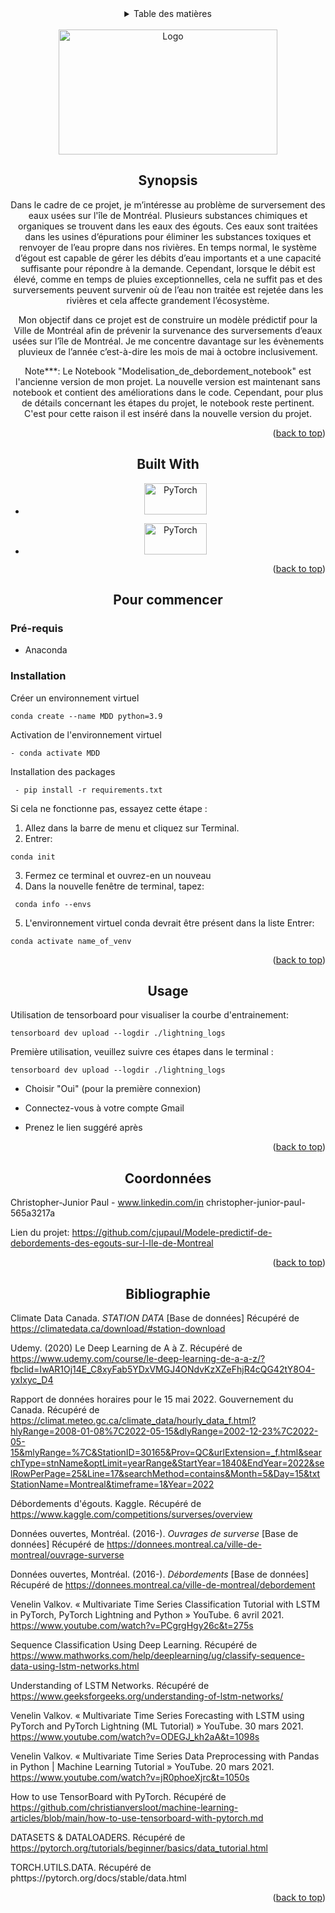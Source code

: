 <div align="center">
<!-- TABLE DES MATIÈRES -->
<details>
  <summary>Table des matières</summary>
  <ol>
    <li>
      <a href="#synopsis">Synopsis</a>
    <li>
      <a href="#built-with">Built-with</a>
      </ul>
    <li>
      <a href="#pour commencer">Pour commencer</a>
      <ul>
        <li><a href="#Pré-requis">Pré-requis</a></li>
        <li><a href="#installation">Installation</a></li>
        <li><a href="#démarrage">Démarrage</a></li>
      </ul>
    </li>
    <li><a href="#usage">Usage</a></li>
    <li><a href="#license">License</a></li>
    <li><a href="#coordonnées">Coordonnées</a></li>
    <li><a href="#remerciements">Remerciements</a></li>
  </ol>
</details>

<!-- PROJECT LOGO -->
<br />
<div align="center">
  <a>
    <img src="./Capture.PNG" alt="Logo" width="350" height="200">
  </a>

<!-- SYNOPSIS -->
## Synopsis

Dans le cadre de ce projet, je m’intéresse au problème de surversement des eaux usées sur l'île de Montréal. Plusieurs substances chimiques et organiques se trouvent dans les eaux des égouts. Ces eaux sont traitées dans les usines d’épurations pour éliminer les substances toxiques et renvoyer de l’eau propre dans nos rivières. En temps normal, le système d’égout est capable de gérer les débits d’eau importants et a une capacité suffisante pour répondre à la demande. Cependant, lorsque le débit est élevé, comme en temps de pluies exceptionnelles, cela ne suffit pas et des surversements peuvent survenir où de l’eau non traitée est rejetée dans les rivières et cela affecte grandement l’écosystème.

Mon objectif dans ce projet est de construire un modèle prédictif pour la Ville de Montréal afin de prévenir la survenance des surversements d’eaux usées sur l’île de Montréal. Je me concentre davantage sur les évènements pluvieux de l’année c’est-à-dire les mois de mai à octobre inclusivement.

Note***: Le Notebook "Modelisation_de_debordement_notebook" est l'ancienne version de mon projet. La nouvelle version est maintenant sans notebook et contient des améliorations dans le code. Cependant, pour plus de détails concernant les étapes du projet, le notebook reste pertinent. C'est pour cette raison il est inséré dans la nouvelle version du projet.

<p align="right">(<a href="#readme-top">back to top</a>)</p>

## Built With

* <a href="https://pytorch.org/"><img src="https://www.python.org/static/community_logos/python-logo-master-v3-TM.png" alt="PyTorch" style="width:100px;height:50px;"></a>

* <a href="https://pytorch.org/"><img src="https://pytorch.org/assets/images/pytorch-logo.png" alt="PyTorch" style="width:100px;height:50px;"></a>


<p align="right">(<a href="#readme-top">back to top</a>)</p>

<div align="center">

## Pour commencer

<div align="left">

### Pré-requis

* Anaconda

### Installation

Créer un environnement virtuel
```
conda create --name MDD python=3.9
```
Activation de l'environnement virtuel
```
- conda activate MDD
```
Installation des packages
```
 - pip install -r requirements.txt
```
Si cela ne fonctionne pas, essayez cette étape :

  1. Allez dans la barre de menu et cliquez sur Terminal.
  2. Entrer: 
  ```
  conda init
  ```
  3. Fermez ce terminal et ouvrez-en un nouveau
  4. Dans la nouvelle fenêtre de terminal, tapez:
  ```
   conda info --envs
  ```
  5. L'environnement virtuel conda devrait être présent dans la liste
Entrer:
 ```
 conda activate name_of_venv
 ```
<p align="right">(<a href="#readme-top">back to top</a>)</p>


<div align="center">

## Usage

<div align="left">
Utilisation de tensorboard pour visualiser la courbe d'entrainement:

  ```
  tensorboard dev upload --logdir ./lightning_logs
  ```
Première utilisation, veuillez suivre ces étapes dans le terminal :

  ```
  tensorboard dev upload --logdir ./lightning_logs
  ```
  
  - Choisir "Oui" (pour la première connexion)

  - Connectez-vous à votre compte Gmail

  - Prenez le lien suggéré après

<p align="right">(<a href="#readme-top">back to top</a>)</p>

<div align="center">

## Coordonnées

<div align="left">

Christopher-Junior Paul - www.linkedin.com/in christopher-junior-paul-565a3217a

Lien du projet: https://github.com/cjupaul/Modele-predictif-de-debordements-des-egouts-sur-l-Ile-de-Montreal

<p align="right">(<a href="#readme-top">back to top</a>)</p>

<div align="center">

## Bibliographie

<div align="left">

Climate Data Canada. *STATION DATA* [Base de données] Récupéré de https://climatedata.ca/download/#station-download

Udemy. (2020) Le Deep Learning de A à Z. Récupéré de https://www.udemy.com/course/le-deep-learning-de-a-a-z/?fbclid=IwAR1Oj14E_C8xyFab5YDxVMGJ4ONdvKzXZeFhjR4cQG42tY8O4-yxIxyc_D4

Rapport de données horaires pour le 15 mai 2022. Gouvernement du Canada. Récupéré de https://climat.meteo.gc.ca/climate_data/hourly_data_f.html?hlyRange=2008-01-08%7C2022-05-15&dlyRange=2002-12-23%7C2022-05-15&mlyRange=%7C&StationID=30165&Prov=QC&urlExtension=_f.html&searchType=stnName&optLimit=yearRange&StartYear=1840&EndYear=2022&selRowPerPage=25&Line=17&searchMethod=contains&Month=5&Day=15&txtStationName=Montreal&timeframe=1&Year=2022

Débordements d'égouts. Kaggle. Récupéré de https://www.kaggle.com/competitions/surverses/overview

Données ouvertes, Montréal. (2016-). *Ouvrages de surverse* [Base de données] Récupéré de https://donnees.montreal.ca/ville-de-montreal/ouvrage-surverse

Données ouvertes, Montréal. (2016-). *Débordements* [Base de données] Récupéré de https://donnees.montreal.ca/ville-de-montreal/debordement

Venelin Valkov. « Multivariate Time Series Classification Tutorial with LSTM in PyTorch, PyTorch Lightning and Python » YouTube. 6 avril 2021. https://www.youtube.com/watch?v=PCgrgHgy26c&t=275s

Sequence Classification Using Deep Learning. Récupéré de https://www.mathworks.com/help/deeplearning/ug/classify-sequence-data-using-lstm-networks.html

Understanding of LSTM Networks. Récupéré de https://www.geeksforgeeks.org/understanding-of-lstm-networks/

Venelin Valkov. « Multivariate Time Series Forecasting with LSTM using PyTorch and PyTorch Lightning (ML Tutorial) » YouTube. 30 mars 2021. https://www.youtube.com/watch?v=ODEGJ_kh2aA&t=1098s

Venelin Valkov. « Multivariate Time Series Data Preprocessing with Pandas in Python | Machine Learning Tutorial » YouTube. 20 mars 2021. https://www.youtube.com/watch?v=jR0phoeXjrc&t=1050s

How to use TensorBoard with PyTorch. Récupéré de https://github.com/christianversloot/machine-learning-articles/blob/main/how-to-use-tensorboard-with-pytorch.md

DATASETS & DATALOADERS. Récupéré de https://pytorch.org/tutorials/beginner/basics/data_tutorial.html

TORCH.UTILS.DATA. Récupéré de phttps://pytorch.org/docs/stable/data.html
<p align="right">(<a href="#readme-top">back to top</a>)</p>

<!-- MARKDOWN LINKS & IMAGES -->
<!-- https://www.markdownguide.org/basic-syntax/#reference-style-links -->
[contributors-shield]: https://img.shields.io/github/contributors/othneildrew/Best-README-Template.svg?style=for-the-badge
[contributors-url]: https://github.com/othneildrew/Best-README-Template/graphs/contributors
[forks-shield]: https://img.shields.io/github/forks/othneildrew/Best-README-Template.svg?style=for-the-badge
[forks-url]: https://github.com/othneildrew/Best-README-Template/network/members
[stars-shield]: https://img.shields.io/github/stars/othneildrew/Best-README-Template.svg?style=for-the-badge
[stars-url]: https://github.com/othneildrew/Best-README-Template/stargazers
[issues-shield]: https://img.shields.io/github/issues/othneildrew/Best-README-Template.svg?style=for-the-badge
[issues-url]: https://github.com/othneildrew/Best-README-Template/issues
[license-shield]: https://img.shields.io/github/license/othneildrew/Best-README-Template.svg?style=for-the-badge
[license-url]: https://github.com/othneildrew/Best-README-Template/blob/master/LICENSE.txt
[linkedin-shield]: https://img.shields.io/badge/-LinkedIn-black.svg?style=for-the-badge&logo=linkedin&colorB=555
[linkedin-url]: https://linkedin.com/in/othneildrew
[product-screenshot]: images/screenshot.png
[Next.js]: https://img.shields.io/badge/next.js-000000?style=for-the-badge&logo=nextdotjs&logoColor=white
[Next-url]: https://nextjs.org/
[React.js]: https://img.shields.io/badge/React-20232A?style=for-the-badge&logo=react&logoColor=61DAFB
[React-url]: https://reactjs.org/
[Vue.js]: https://img.shields.io/badge/Vue.js-35495E?style=for-the-badge&logo=vuedotjs&logoColor=4FC08D
[Vue-url]: https://vuejs.org/
[Angular.io]: https://img.shields.io/badge/Angular-DD0031?style=for-the-badge&logo=angular&logoColor=white
[Angular-url]: https://angular.io/
[Svelte.dev]: https://img.shields.io/badge/Svelte-4A4A55?style=for-the-badge&logo=svelte&logoColor=FF3E00
[Svelte-url]: https://svelte.dev/
[Laravel.com]: https://img.shields.io/badge/Laravel-FF2D20?style=for-the-badge&logo=laravel&logoColor=white
[Laravel-url]: https://laravel.com
[Bootstrap.com]: https://img.shields.io/badge/Bootstrap-563D7C?style=for-the-badge&logo=bootstrap&logoColor=white
[Bootstrap-url]: https://getbootstrap.com
[JQuery.com]: https://img.shields.io/badge/jQuery-0769AD?style=for-the-badge&logo=jquery&logoColor=white
[JQuery-url]: https://jquery.com
[Python-url]: https://www.python.org/  



